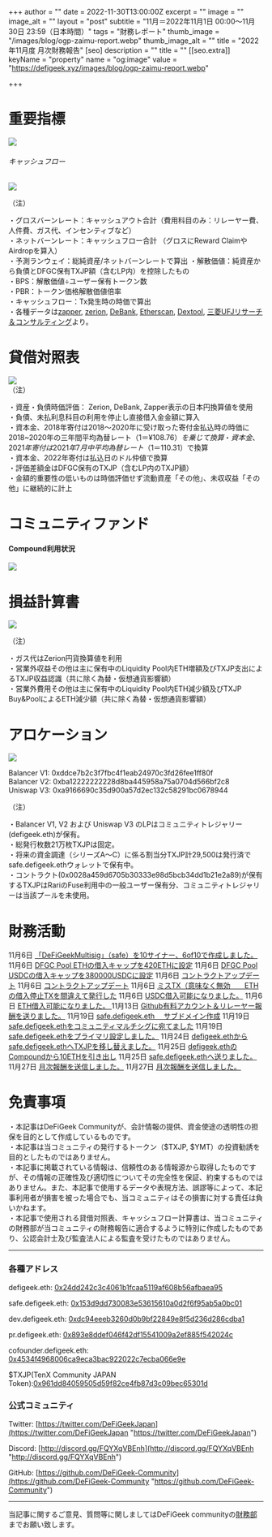 +++
author = ""
date = 2022-11-30T13:00:00Z
excerpt = ""
image = ""
image_alt = ""
layout = "post"
subtitle = "11月＝2022年11月1日 00:00～11月30日 23:59（日本時間）"
tags = "財務レポート"
thumb_image = "/images/blog/ogp-zaimu-report.webp"
thumb_image_alt = ""
title = "2022年11月度 月次財務報告"
[seo]
description = ""
title = ""
[[seo.extra]]
keyName = "property"
name = "og:image"
value = "https://defigeek.xyz/images/blog/ogp-zaimu-report.webp"

+++
# 重要指標

![](/images/blog/22111.PNG)

###### キャッシュフロー

![](/images/blog/22113.PNG)

（注）

・グロスバーンレート：キャッシュアウト合計（費用科目のみ：リレーヤー費、人件費、ガス代、インセンティブなど）  
・ネットバーンレート：キャッシュフロー合計 （グロスにReward ClaimやAirdropを算入）  
・予測ランウェイ：総純資産/ネットバーンレートで算出 ・解散価値：純資産から負債とDFGC保有TXJP額（含むLP内）を控除したもの  
・BPS：解散価値÷ユーザー保有トークン数  
・PBR：トークン価格解散価値倍率  
・キャッシュフロー：Tx発生時の時価で算出  
・各種データは[zapper](https://t.co/lzLYnn8VGj?amp=1), [zerion](https://app.zerion.io/), [DeBank](https://debank.com/), [Etherscan](https://etherscan.io/), [Dextool](https://www.dextools.io/app/ether/pair-explorer/0xa9166690c35d900a57d2ec132c58291bc0678944), [三菱UFJリサーチ＆コンサルティング](http://www.murc-kawasesouba.jp/fx/lastmonth.php)より。

# 

# 貸借対照表

![](/images/blog/22114.PNG)  
（注）

・資産・負債時価評価： Zerion, DeBank, Zapper表示の日本円換算値を使用  
・負債、未払利息科目の利用を停止し直接借入金金額に算入  
・資本金、2018年寄付は2018～2020年に受け取った寄付金払込時の時価に2018\~2020年の三年間平均為替レート（$1＝¥108.76）を乗じて換算  
・資本金、2021年寄付は2021年7月中平均為替レート（$1＝110.31）で換算  
・資本金、2022年寄付は払込日のドル仲値で換算  
・評価差額金はDFGC保有のTXJP（含むLP内のTXJP額）  
・金額的重要性の低いものは時価評価せず流動資産「その他」、未収収益「その他」に継続的に計上

# 

# コミュニティファンド

#### **Compound利用状況**

![](/images/blog/22112.PNG)

# 

# 損益計算書

![](/images/blog/22115.PNG)

（注）

・ガス代はZerion円貨換算値を利用  
・営業外収益その他は主に保有中のLiquidity Pool内ETH増額及びTXJP支出によるTXJP収益認識（共に除く為替・仮想通貨影響額）  
・営業外費用その他は主に保有中のLiquidity Pool内ETH減少額及びTXJP Buy&PoolによるETH減少額（共に除く為替・仮想通貨影響額）

# 

# アロケーション

![](/images/blog/22116.PNG)

Balancer V1: 0xddce7b2c3f7fbc4f1eab24970c3fd26fee1ff80f  
Balancer V2: 0xba12222222228d8ba445958a75a0704d566bf2c8  
Uniswap V3: 0xa9166690c35d900a57d2ec132c58291bc0678944

（注）

・Balancer V1, V2 および Uniswap V3 のLPはコミュニティトレジャリー (defigeek.eth)が保有。  
・総発行枚数21万枚TXJPは固定。  
・将来の資金調達（シリーズA～C）に係る割当分TXJP計29,500は発行済でsafe.defigeek.ethウォレットで保有中。  
・コントラクト(0x0028a459d6705b30333e98d5bcb34dd1b21e2a89)が保有するTXJPはRariのFuse利用中の一般ユーザー保有分、コミュニティトレジャリーは当該プールを未使用。

# 

# 財務活動

11月6日	[「DeFiGeekMultisig」（safe）を10サイナー、6of10で作成しました。](https://etherscan.io/tx/0x362a44fb50c69012efb4cdef8d4abbad3aaf5fd71819b34274a82fd891a73c4f)
11月6日	[DFGC Pool ETHの借入キャップを420ETHに設定](https://etherscan.io/tx/0x2df29d4ddc48c4a4edd01beedc8b494faa9979d458a7de828520f3adaa00d623)
11月6日	[DFGC Pool USDCの借入キャップを380000USDCに設定](https://etherscan.io/tx/0xbf915bd1a2d433abbf2300e71c98fc35a37eb601d906a24b93a7a72a2a69841a)
11月6日	[コントラクトアップデート](https://etherscan.io/tx/0x72a403e3849d8b30ffc3d0d9597a699e6b6f61bc3572c2eee9acd6c74e971365)
11月6日	[コントラクトアップデート](https://etherscan.io/tx/0x7543dc2e19d6639bbab94339213ac424843bd3bff4007817cbad75bd2adc954f)
11月6日	[ミスTX（意味なく無効　　ETHの借入停止TXを間違えて発行した](https://etherscan.io/tx/0x377a42431c464a0013cd7ff0aedcf18a1fd5fb9ae9b31011a2fe36fe4daa92e7)
11月6日	[USDC借入可能になりました。](https://etherscan.io/tx/0xf4cece7ba545ae3c6fd619a851a4b0e2a760f91d324f8ecae8cd9916d6c71ad7)
11月6日	[ETH借入可能になりました。 ](https://etherscan.io/tx/0x513d506fff9dbda4d007cc3f05c24d18dec34c910a5fdb22c7a98970c7ec5308)
11月13日	[Github有料アカウント＆リレーヤー報酬を送りました。](https://etherscan.io/tx/0x18571d37495076827614e68ead41c08abcc1f3694a52dd2e680c54cacf52d24e)
11月19日	[safe.defigeek.eth 　サブドメイン作成](https://etherscan.io/tx/0xdf4551e6bc2af7df64dd26f649adba88249f0f98fe94f5688bf7e26c48cc1687)
11月19日	[safe.defigeek.ethをコミュニティマルチシグに宛てました](https://etherscan.io/tx/0x8dd3b03ae276076c1d787c6b0e162a9249a4833cce31b2a895b1ab4447b99cc3)
11月19日	[safe.defigeek.ethをプライマリ設定しました。](https://etherscan.io/tx/0xd4ee5d6d098120977b4d63c340924ebaf58efa1827e73f71cba84d4bf45449f1)
11月24日	[defigeek.ethからsafe.defigeek.ethへTXJPを移し替えました。](https://etherscan.io/tx/0xde783631daea101dc30ede19c8760391a22936ab8327e9db51cd64db96b54661)
11月25日	[defigeek.ethのCompoundから10ETHを引き出し](https://etherscan.io/tx/0xb2b0ad34457a7d76be01e8cfae77bcf776b29837f1d61b3e5e6c276fabd9795e)
11月25日	[safe.defigeek.ethへ送りました。](https://etherscan.io/tx/0x63c6dc18368e6d7a4ccc3d6110f62891cbdddb5b262995ebfaaf9a6786d7f606)
11月27日	[月次報酬を送信しました。](https://etherscan.io/tx/0x1ffc36633039e05edd82a64010cfe9ce736d0f8c9954226807cdc8d15c200d6b)
11月27日	[月次報酬を送信しました。](https://etherscan.io/tx/0x1ffc36633039e05edd82a64010cfe9ce736d0f8c9954226807cdc8d15c200d6b)

# 免責事項

・本記事はDeFiGeek Communityが、会計情報の提供、資金使途の透明性の担保を目的として作成しているものです。  
・本記事は当コミュニティの発行するトークン（$TXJP, $YMT）の投資勧誘を目的としたものではありません。  
・本記事に掲載されている情報は、信頼性のある情報源から取得したものですが、その情報の正確性及び適切性についてその完全性を保証、約束するものではありません。また、本記事で使用するデータや表現方法、誤謬等によって、本記事利用者が損害を被った場合でも、当コミュニティはその損害に対する責任は負いかねます。  
・本記事で使用される貸借対照表、キャッシュフロー計算書は、当コミュニティの財務部が当コミュニティの財務報告に適合するように特別に作成したものであり、公認会計士及び監査法人による監査を受けたものではありません。

***

### 各種アドレス

defigeek.eth: [0x24dd242c3c4061b1fcaa5119af608b56afbaea95](https://etherscan.io/address/0x24dd242c3c4061b1fcaa5119af608b56afbaea95)

safe.defigeek.eth: [0x153d9dd730083e53615610a0d2f6f95ab5a0bc01](https://etherscan.io/address/0x153d9dd730083e53615610a0d2f6f95ab5a0bc01)

dev.defigeek.eth: [0xdc94eeeb3260d0b9bf22849e8f5d236d286cdba1](https://etherscan.io/address/0xdc94eeeb3260d0b9bf22849e8f5d236d286cdba1)

pr.defigeek.eth: [0x893e8ddef046f42df15541009a2ef885f542024c](https://etherscan.io/address/0x893e8ddef046f42df15541009a2ef885f542024c)

cofounder.defigeek.eth: [0x4534f4968006ca9eca3bac922022c7ecba066e9e](https://etherscan.io/address/0x4534f4968006ca9eca3bac922022c7ecba066e9e)

$TXJP(TenX Community JAPAN Token):[0x961dd84059505d59f82ce4fb87d3c09bec65301d](https://etherscan.io/token/0x961dd84059505d59f82ce4fb87d3c09bec65301d)

### 公式コミュニティ

Twitter: [https://twitter.com/DeFiGeekJapan](https://twitter.com/DeFiGeekJapan "https://twitter.com/DeFiGeekJapan")

Discord: [http://discord.gg/FQYXqVBEnh](http://discord.gg/FQYXqVBEnh "http://discord.gg/FQYXqVBEnh")

GitHub: [https://github.com/DeFiGeek-Community](https://github.com/DeFiGeek-Community "https://github.com/DeFiGeek-Community")

***

当記事に関するご意見、質問等に関しましてはDeFiGeek communityの[財務部](https://discord.gg/CkM2cyTz8N)までお願い致します。